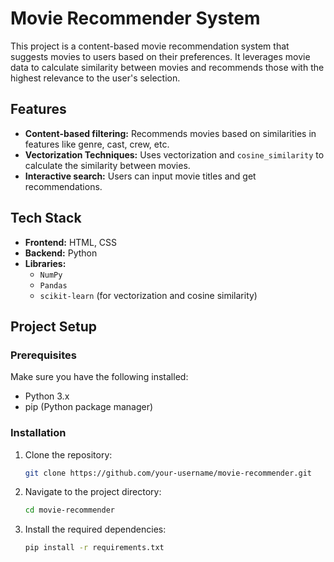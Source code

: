 # Movie Recommender System

This project is a content-based movie recommendation system that suggests movies to users based on their preferences. It leverages movie data to calculate similarity between movies and recommends those with the highest relevance to the user's selection.

## Features

- **Content-based filtering:** Recommends movies based on similarities in features like genre, cast, crew, etc.
- **Vectorization Techniques:** Uses vectorization and `cosine_similarity` to calculate the similarity between movies.
- **Interactive search:** Users can input movie titles and get recommendations.
  
## Tech Stack

- **Frontend:** HTML, CSS
- **Backend:** Python
- **Libraries:** 
  - `NumPy`
  - `Pandas`
  - `scikit-learn` (for vectorization and cosine similarity)

## Project Setup

### Prerequisites
Make sure you have the following installed:
- Python 3.x
- pip (Python package manager)

### Installation

1. Clone the repository:
    ```bash
    git clone https://github.com/your-username/movie-recommender.git
    ```

2. Navigate to the project directory:
    ```bash
    cd movie-recommender
    ```

3. Install the required dependencies:
    ```bash
    pip install -r requirements.txt
    ```


